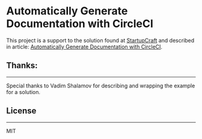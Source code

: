 # Automatically Generate Documentation with CircleCI

This project is a support to the solution found at [StartupCraft](https://startupcraft.io) and described in article:
[Automatically Generate Documentation with CircleCI](https://startupcraft.io/blog/automatically-generate-documentation-with-circleci).


## Thanks:
---
Special thanks to Vadim Shalamov for describing and wrapping the example for a solution.

## License
---
MIT
